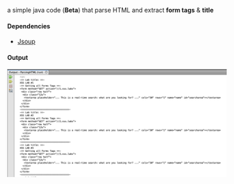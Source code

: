 a simple java code (**Beta**) that parse HTML and extract **form tags** & **title**

#### Dependencies
- [Jsoup](https://github.com/jhy/jsoup)

#### Output 
![alt text](https://raw.githubusercontent.com/0xb1tByte/eWPTXv1-Journey/master/XSS%20-%20Filter%20Evasion%20and%20WAF%20Bypassing/Scripts/output.png)
